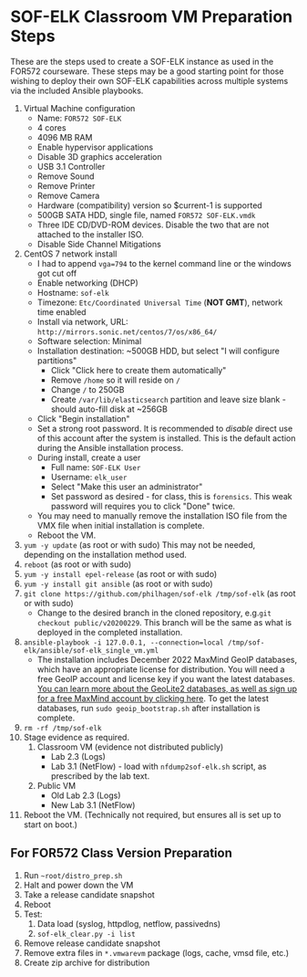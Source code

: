 # SOF-ELK Classroom VM Preparation Steps

These are the steps used to create a SOF-ELK instance as used in the FOR572 courseware.  These steps may be a good starting point for those wishing to deploy their own SOF-ELK capabilities across multiple systems via the included Ansible playbooks.

1. Virtual Machine configuration
    * Name: `FOR572 SOF-ELK`
    * 4 cores
    * 4096 MB RAM
    * Enable hypervisor applications
    * Disable 3D graphics acceleration
    * USB 3.1 Controller
    * Remove Sound
    * Remove Printer
    * Remove Camera
    * Hardware (compatibility) version so $current-1 is supported
    * 500GB SATA HDD, single file, named `FOR572 SOF-ELK.vmdk`
    * Three IDE CD/DVD-ROM devices. Disable the two that are not attached to the installer ISO.
    * Disable Side Channel Mitigations
2. CentOS 7 network install
    * I had to append `vga=794` to the kernel command line or the windows got cut off
    * Enable networking (DHCP)
    * Hostname: `sof-elk`
    * Timezone: `Etc/Coordinated Universal Time` (**NOT GMT**), network time enabled
    * Install via network, URL: `http://mirrors.sonic.net/centos/7/os/x86_64/`
    * Software selection: Minimal
    * Installation destination: ~500GB HDD, but select "I will configure partitions"
        * Click "Click here to create them automatically"
        * Remove `/home` so it will reside on `/`
        * Change `/` to 250GB
        * Create `/var/lib/elasticsearch` partition and leave size blank - should auto-fill disk at ~256GB
    * Click "Begin installation"
    * Set a strong root password.  It is recommended to *disable* direct use of this account after the system is installed.  This is the default action during the Ansible installation process.
    * During install, create a user
        * Full name: `SOF-ELK User`
        * Username: `elk_user`
        * Select "Make this user an administrator"
        * Set password as desired - for class, this is `forensics`.  This weak password will requires you to click "Done" twice.
    * You may need to manually remove the installation ISO file from the VMX file when initial installation is complete.
    * Reboot the VM.
3. `yum -y update` (as root or with sudo)  This may not be needed, depending on the installation method used.
4. `reboot` (as root or with sudo)
5. `yum -y install epel-release` (as root or with sudo)
6. `yum -y install git ansible` (as root or with sudo)
7. `git clone https://github.com/philhagen/sof-elk /tmp/sof-elk` (as root or with sudo)
    * Change to the desired branch in the cloned repository, e.g.`git checkout public/v20200229`.  This branch will be the same as what is deployed in the completed installation.
8. `ansible-playbook -i 127.0.0.1, --connection=local /tmp/sof-elk/ansible/sof-elk_single_vm.yml`
    * The installation includes December 2022 MaxMind GeoIP databases, which have an appropriate license for distribution.  You will need a free GeoIP account and license key if you want the latest databases.  [You can learn more about the GeoLite2 databases, as well as sign up for a free MaxMind account by clicking here](https://dev.maxmind.com/geoip/geoip2/geolite2/).  To get the latest databases, run `sudo geoip_bootstrap.sh` after installation is complete.
9. `rm -rf /tmp/sof-elk`
10. Stage evidence as required.
    1. Classroom VM (evidence not distributed publicly)
        * Lab 2.3 (Logs)
        * Lab 3.1 (NetFlow) - load with `nfdump2sof-elk.sh` script, as prescribed by the lab text.
    2. Public VM
        * Old Lab 2.3 (Logs)
        * New Lab 3.1 (NetFlow)
11. Reboot the VM.  (Technically not required, but ensures all is set up to start on boot.)

## For FOR572 Class Version Preparation

1. Run `~root/distro_prep.sh`
2. Halt and power down the VM
3. Take a release candidate snapshot
4. Reboot
5. Test:
    1. Data load (syslog, httpdlog, netflow, passivedns)
    2. `sof-elk_clear.py -i list`
6. Remove release candidate snapshot
7. Remove extra files in `*.vmwarevm` package (logs, cache, vmsd file, etc.)
8. Create zip archive for distribution
